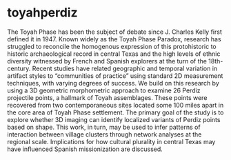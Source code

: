 # toyahperdiz

The Toyah Phase has been the subject of debate since J. Charles Kelly first defined it in 1947. Known widely as the Toyah Phase Paradox, research has struggled to reconcile the homogenous expression of this protohistoric to historic archaeological record in central Texas and the high levels of ethnic diversity witnessed by French and Spanish explorers at the turn of the 18th-century. Recent studies have related geographic and temporal variation in artifact styles to “communities of practice” using standard 2D measurement techniques, with varying degrees of success. We build on this research by using a 3D geometric morphometric approach to examine 26 Perdiz projectile points, a hallmark of Toyah assemblages. These points were recovered from two contemporaneous sites located some 100 miles apart in the core area of Toyah Phase settlement. The primary goal of the study is to explore whether 3D imaging can identify localized variants of Perdiz points based on shape. This work, in turn, may be used to infer patterns of interaction between village clusters through network analyses at the regional scale. Implications for how cultural plurality in central Texas may have influenced Spanish missionization are discussed.